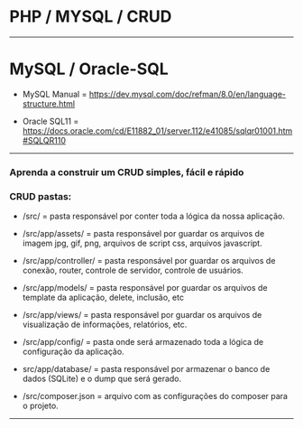 
# PHP / MYSQL / CRUD 

-------------------------------------------------------------------

# MySQL / Oracle-SQL 

* MySQL Manual = https://dev.mysql.com/doc/refman/8.0/en/language-structure.html

* Oracle SQL11 = https://docs.oracle.com/cd/E11882_01/server.112/e41085/sqlqr01001.htm#SQLQR110
 
-------------------------------------------------------------------

### Aprenda a construir um CRUD simples, fácil e rápido 

### CRUD pastas:

* /src/
= pasta responsável por conter toda a lógica da nossa aplicação.

* /src/app/assets/ = pasta responsável por guardar os arquivos de imagem jpg, gif, png, arquivos de script css, arquivos javascript.
 
* /src/app/controller/ = pasta responsável por guardar os arquivos de conexão, router, controle de servidor, controle de usuários.

* /src/app/models/ = pasta responsável por guardar os arquivos de template da aplicação, delete, inclusão, etc
 
* /src/app/views/ = pasta responsável por guardar os arquivos de visualização de informações, relatórios, etc.

* /src/app/config/
= pasta onde será armazenado toda a lógica de configuração da aplicação.

* src/app/database/
= pasta responsável por armazenar o banco de dados (SQLite) e o dump que será gerado.

* /src/composer.json
= arquivo com as configurações do composer para o projeto.


-------------------------------------------------------------------

